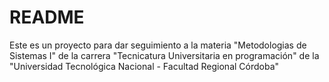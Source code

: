 # README

Este es un proyecto para dar seguimiento a la materia "Metodologias de Sistemas I" de la carrera "Tecnicatura Universitaria en programación" de la "Universidad Tecnológica Nacional - Facultad Regional Córdoba"

